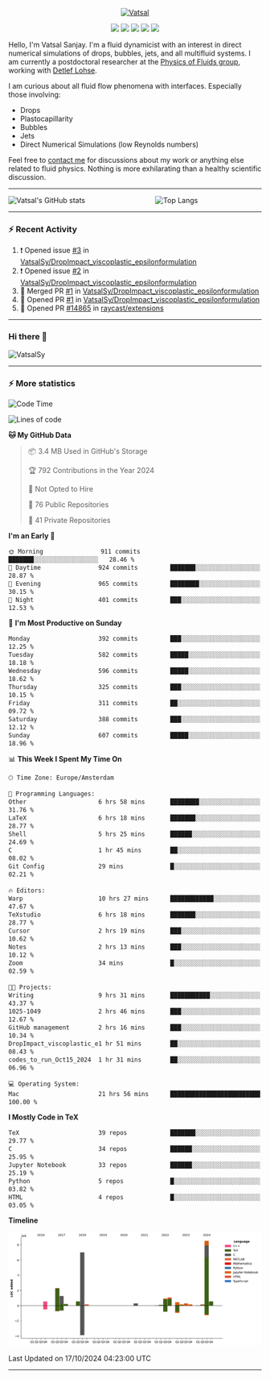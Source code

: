 <center>

[<img alt="Vatsal" width="200px" src="https://www.dropbox.com/s/dxyybgtblo8er6h/Logo_Vatsal_Vector.png?raw=1">](https://www.vatsalsanjay.com)

[<img src="https://img.shields.io/badge/googlescholar-4285F4?&style=for-the-badge&logo=googlescholar&logoColor=white">](https://scholar.google.com/citations?hl=en&user=67aQviYAAAAJ)
[<img src="https://img.shields.io/static/v1.svg?&style=for-the-badge&logo=ResearchGate&label=&message=ResearchGate&logoColor=white&color=green">](https://www.researchgate.net/profile/Vatsal-Sanjay-2)
[<img src="https://img.shields.io/badge/twitter-1DA1F2?&style=for-the-badge&logo=twitter&logoColor=white">](https://twitter.com/VatsalSanjay)
[<img src="https://img.shields.io/badge/linkedin-0A66C2?&style=for-the-badge&logo=linkedin">](https://www.linkedin.com/in/vatsalsanjay/)
[<img src="https://img.shields.io/badge/orcid-A6CE39?&style=for-the-badge&logo=orcid&logoColor=white">](https://orcid.org/0000-0002-4293-6099)

</center>

Hello, I'm Vatsal Sanjay. I'm a fluid dynamicist with an interest in direct numerical simulations of drops, bubbles, jets, and all multifluid systems. I am currently a postdoctoral researcher at the [Physics of Fluids group](https://pof.tnw.utwente.nl), working with [Detlef Lohse](https://en.wikipedia.org/wiki/Detlef_Lohse). 

I am curious about all fluid flow phenomena with interfaces. Especially those involving:

- Drops
- Plastocapillarity
- Bubbles
- Jets
- Direct Numerical Simulations (low Reynolds numbers)

Feel free to [contact me](mailto:contact@vatsalsanjay.com) for discussions about my work or anything else related to fluid physics. Nothing is more exhilarating than a healthy scientific discussion.

<!-- ![Vatsal's GitHub stats](https://github-readme-stats-xi-wine-74.vercel.app/api?username=VatsalSy&show_icons=true&theme=vision-friendly-dark)

![Top Langs](https://github-readme-stats-xi-wine-74.vercel.app/api/top-langs/?username=VatsalSy&layout=compact&theme=vision-friendly-dark) -->

---
<div style="display: flex; justify-content: space-between;">
    <img src="https://github-readme-stats-xi-wine-74.vercel.app/api?username=VatsalSy&show_icons=true&theme=vision-friendly-dark" alt="Vatsal's GitHub stats" style="width: 55%;">
    <img src="https://github-readme-stats-xi-wine-74.vercel.app/api/top-langs/?username=VatsalSy&layout=compact&theme=vision-friendly-dark" alt="Top Langs" style="width: 42%;">
</div>

---

### :zap: Recent Activity

<!--START_SECTION:activity-->
1. ❗ Opened issue [#3](https://github.com/VatsalSy/DropImpact_viscoplastic_epsilonformulation/issues/3) in [VatsalSy/DropImpact_viscoplastic_epsilonformulation](https://github.com/VatsalSy/DropImpact_viscoplastic_epsilonformulation)
2. ❗ Opened issue [#2](https://github.com/VatsalSy/DropImpact_viscoplastic_epsilonformulation/issues/2) in [VatsalSy/DropImpact_viscoplastic_epsilonformulation](https://github.com/VatsalSy/DropImpact_viscoplastic_epsilonformulation)
3. 🎉 Merged PR [#1](https://github.com/VatsalSy/DropImpact_viscoplastic_epsilonformulation/pull/1) in [VatsalSy/DropImpact_viscoplastic_epsilonformulation](https://github.com/VatsalSy/DropImpact_viscoplastic_epsilonformulation)
4. 💪 Opened PR [#1](https://github.com/VatsalSy/DropImpact_viscoplastic_epsilonformulation/pull/1) in [VatsalSy/DropImpact_viscoplastic_epsilonformulation](https://github.com/VatsalSy/DropImpact_viscoplastic_epsilonformulation)
5. 💪 Opened PR [#14865](https://github.com/raycast/extensions/pull/14865) in [raycast/extensions](https://github.com/raycast/extensions)
<!--END_SECTION:activity-->
---

### Hi there 👋
<p align="left"> <img src="https://komarev.com/ghpvc/?username=VatsalSy&label=Profile%20views&color=orange&style=for-the-badge" alt="VatsalSy" /> </p>

---
### :zap: More statistics

<!--START_SECTION:waka-->
![Code Time](http://img.shields.io/badge/Code%20Time-400%20hrs%2033%20mins-blue)

![Lines of code](https://img.shields.io/badge/From%20Hello%20World%20I%27ve%20Written-24.5%20million%20lines%20of%20code-blue)

**🐱 My GitHub Data** 

> 📦 3.4 MB Used in GitHub's Storage 
 > 
> 🏆 792 Contributions in the Year 2024
 > 
> 🚫 Not Opted to Hire
 > 
> 📜 76 Public Repositories 
 > 
> 🔑 41 Private Repositories 
 > 
**I'm an Early 🐤** 

```text
🌞 Morning                911 commits         ███████░░░░░░░░░░░░░░░░░░   28.46 % 
🌆 Daytime                924 commits         ███████░░░░░░░░░░░░░░░░░░   28.87 % 
🌃 Evening                965 commits         ████████░░░░░░░░░░░░░░░░░   30.15 % 
🌙 Night                  401 commits         ███░░░░░░░░░░░░░░░░░░░░░░   12.53 % 
```
📅 **I'm Most Productive on Sunday** 

```text
Monday                   392 commits         ███░░░░░░░░░░░░░░░░░░░░░░   12.25 % 
Tuesday                  582 commits         █████░░░░░░░░░░░░░░░░░░░░   18.18 % 
Wednesday                596 commits         █████░░░░░░░░░░░░░░░░░░░░   18.62 % 
Thursday                 325 commits         ███░░░░░░░░░░░░░░░░░░░░░░   10.15 % 
Friday                   311 commits         ██░░░░░░░░░░░░░░░░░░░░░░░   09.72 % 
Saturday                 388 commits         ███░░░░░░░░░░░░░░░░░░░░░░   12.12 % 
Sunday                   607 commits         █████░░░░░░░░░░░░░░░░░░░░   18.96 % 
```


📊 **This Week I Spent My Time On** 

```text
🕑︎ Time Zone: Europe/Amsterdam

💬 Programming Languages: 
Other                    6 hrs 58 mins       ████████░░░░░░░░░░░░░░░░░   31.76 % 
LaTeX                    6 hrs 18 mins       ███████░░░░░░░░░░░░░░░░░░   28.77 % 
Shell                    5 hrs 25 mins       ██████░░░░░░░░░░░░░░░░░░░   24.69 % 
C                        1 hr 45 mins        ██░░░░░░░░░░░░░░░░░░░░░░░   08.02 % 
Git Config               29 mins             █░░░░░░░░░░░░░░░░░░░░░░░░   02.21 % 

🔥 Editors: 
Warp                     10 hrs 27 mins      ████████████░░░░░░░░░░░░░   47.67 % 
TeXstudio                6 hrs 18 mins       ███████░░░░░░░░░░░░░░░░░░   28.77 % 
Cursor                   2 hrs 19 mins       ███░░░░░░░░░░░░░░░░░░░░░░   10.62 % 
Notes                    2 hrs 13 mins       ███░░░░░░░░░░░░░░░░░░░░░░   10.12 % 
Zoom                     34 mins             █░░░░░░░░░░░░░░░░░░░░░░░░   02.59 % 

🐱‍💻 Projects: 
Writing                  9 hrs 31 mins       ███████████░░░░░░░░░░░░░░   43.37 % 
1025-1049                2 hrs 46 mins       ███░░░░░░░░░░░░░░░░░░░░░░   12.67 % 
GitHub management        2 hrs 16 mins       ███░░░░░░░░░░░░░░░░░░░░░░   10.34 % 
DropImpact_viscoplastic_e1 hr 51 mins        ██░░░░░░░░░░░░░░░░░░░░░░░   08.43 % 
codes_to_run_Oct15_2024  1 hr 31 mins        ██░░░░░░░░░░░░░░░░░░░░░░░   06.96 % 

💻 Operating System: 
Mac                      21 hrs 56 mins      █████████████████████████   100.00 % 
```

**I Mostly Code in TeX** 

```text
TeX                      39 repos            ███████░░░░░░░░░░░░░░░░░░   29.77 % 
C                        34 repos            ██████░░░░░░░░░░░░░░░░░░░   25.95 % 
Jupyter Notebook         33 repos            ██████░░░░░░░░░░░░░░░░░░░   25.19 % 
Python                   5 repos             █░░░░░░░░░░░░░░░░░░░░░░░░   03.82 % 
HTML                     4 repos             █░░░░░░░░░░░░░░░░░░░░░░░░   03.05 % 
```



**Timeline**

![Lines of Code chart](https://raw.githubusercontent.com/VatsalSy/VatsalSy/main/assets/bar_graph.png)


 Last Updated on 17/10/2024 04:23:00 UTC
<!--END_SECTION:waka-->
---
